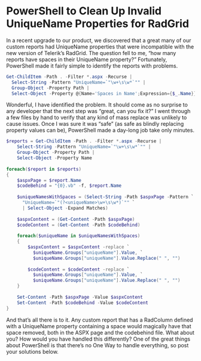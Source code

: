 # PowerShell to Clean Up Invalid UniqueName Properties for RadGrid

In a recent upgrade to our product, we discovered that a great many of our custom reports had UniqueName properties that were incompatible with the new version of Telerik’s RadGrid. The question fell to me, “how many reports have spaces in their UniqueName property?” Fortunately, PowerShell made it fairly simple to identify the reports with problems.

```powershell
Get-ChildItem -Path . -Filter *.aspx -Recurse | 
  Select-String -Pattern "UniqueName=`"\w+\s\w*`"" | 
  Group-Object -Property Path | 
  Select-Object -Property @{Name='Spaces in Name';Expression={$_.Name}}
```

Wonderful, I have identified the problem. It should come as no surprise to any developer that the next step was “great, can you fix it?” I went through a few files by hand to verify that any kind of mass replace was unlikely to cause issues. Once I was sure it was “safe” (as safe as blindly replacing property values can be), PowerShell made a day-long job take only minutes.

```powershell
$reports = Get-ChildItem -Path . -Filter *.aspx -Recurse |
    Select-String -Pattern "UniqueName=`"\w+\s\w*`"" |
    Group-Object -Property Path |
    Select-Object -Property Name
 
foreach($report in $reports)
{
    $aspxPage = $report.Name
    $codeBehind = "{0}.vb" -f, $report.Name
 
    $uniqueNamesWithSpaces = (Select-String -Path $aspxPage -Pattern `
      "UniqueName=`"(?<uniqueName>\w+\s\w*)`"" `
      | Select-Object -Expand Matches)
 
    $aspxContent = (Get-Content -Path $aspxPage)
    $codeContent = (Get-Content -Path $codeBehind)
 
    foreach($uniqueName in $uniqueNamesWithSpaces)
    {
        $aspxContent = $aspxContent -replace `
          $uniqueName.Groups["uniqueName"].Value, `
          $uniqueName.Groups["uniqueName"].Value.Replace(" ", "")
 
        $codeContent = $codeContent -replace `
          $uniqueName.Groups["uniqueName"].Value, `
          $uniqueName.Groups["uniqueName"].Value.Replace(" ", "")
    }
 
    Set-Content -Path $aspxPage -Value $aspxContent
    Set-Content -Path $codeBehind -Value $codeContent
}
```

And that’s all there is to it. Any custom report that has a RadColumn defined with a UniqueName property containing a space would magically have that space removed, both in the ASPX page and the codebehind file. What about you? How would you have handled this differently? One of the great things about PowerShell is that there’s no One Way to handle everything, so post your solutions below.
